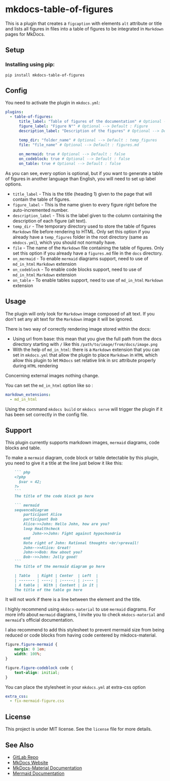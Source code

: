 # mkdocs-table-of-figures

This is a plugin that creates a `figcaption` with elements `alt` attribute or title and lists all figures in files into a table of figures to be integrated in `Markdown` pages for MkDocs.

## Setup

### Installing using pip:

`pip install mkdocs-table-of-figures`

## Config

You need to activate the plugin in `mkdocs.yml`:

``` yaml
plugins:
  - table-of-figures:
      title_label: "Table of figures of the documentation" # Optional --> Default : Table of Figures
      figure_label: "Figure N°" # Optional --> Default : Figure
      description_label: "Description of the figures" # Optional --> Default : Description

      temp_dir: "folder_name" # Optional --> Default : temp_figures
      file: "file_name" # Optional --> Default : figures.md
      
      on_mermaid: true # Optional --> Default : false
      on_codeblock: true # Optional --> Default : false
      on_table: true # Optional --> Default : false
```

As you can see, every option is optional, but if you want to generate a table of figures in another language than English, you will need to set up label options.

- `title_label` - This is the title (heading 1) given to the page that will contain the table of figures.
- `figure_label` - This is the name given to every figure right before the auto-incremented number.
- `description_label` - This is the label given to the column containing the description of each figure (alt text).
- `temp_dir` - The temporary directory used to store the table of figures `Markdown` file before rendering to HTML. Only set this option if you already have a `temp_figures` folder in the root directory (same as `mkdocs.yml`), which you should not normally have.
- `file` - The name of the `Markdown` file containing the table of figures. Only set this option if you already have a `figures.md` file in the `docs` directory.
- `on_mermaid` - To enable `mermaid` diagrams support, need to use of `md_in_html` `Markdown` extension
- `on_codeblock` - To enable code blocks support, need to use of `md_in_html` `Markdown` extension
- `on_table` - To enable tables support, need to use of `md_in_html` `Markdown` extension

## Usage

The plugin will only look for `Markdown` image composed of alt text. If you don't set any alt text for the `Markdown` image it will be ignored.

There is two way of correctly rendering image stored within the docs:

- Using url from base: this mean that you give the full path from the docs directory starting with `/` like this `/path/to/image/from/docs/image.png`
- With the help of `md_in_html`: there is a `Markdown` extension that you can set in `mkdocs.yml` that allow the plugin to place `Markdown` in `HTML` which allow this plugin to let `MkDocs` set relative link in src attribute properly during `HTML` rendering

Concerning external images nothing change.

You can set the `md_in_html` option like so :

``` yaml
markdown_extensions:
  - md_in_html
```

Using the command `mkdocs build` or `mkdocs serve` will trigger the plugin if it has been set correctly in the config file.

## Support

This plugin currently supports markdown images, `mermaid` diagrams, code blocks and table.

To make a `mermaid` diagram, code block or table detectable by this plugin, you need to give it a title at the line just below it like this:

``` markdown
    ``` php
    <?php
      $var = 42;
    ?>
    ```
    The title of the code block go here
```

``` markdown
    ``` mermaid
    sequenceDiagram
        participant Alice
        participant Bob
        Alice->>John: Hello John, how are you?
        loop Healthcheck
            John->>John: Fight against hypochondria
        end
        Note right of John: Rational thoughts <br/>prevail!
        John-->>Alice: Great!
        John->>Bob: How about you?
        Bob-->>John: Jolly good!
    ```
    The title of the mermaid diagram go here
```

``` markdown
    | Table   | Right | Center  | Left  |
    | ------- | ----: | :-----: | :---- |
    | A table |  With | Content | in it |
    The title of the table go here
```

It will not work if there is a line between the element and the title.

I highly recommend using `mkdocs-material` to use `mermaid` diagrams. For more info about `mermaid` diagrams, I invite you to check `mkdocs-material` and `mermaid`'s official documentation.

I also recommend to add this stylesheet to prevent mermaid size from being reduced or code blocks from having code centered by mkdocs-material.

``` css
figure.figure-mermaid {
    margin: 0 1em;
    width: 100%;
}

figure.figure-codeblock code {
    text-align: initial;
}
```

You can place the stylesheet in your `mkdocs.yml` at extra-css option

``` yml
extra_css:
  - fix-mermaid-figure.css
```

## License

This project is under MIT license. See the `license` file for more details.

## See Also

- [GitLab Repo](http://www.gitlab.org/cfpt-mkdocs-plugins/mkdocs-table-of-figures/)
- [MkDocs Website](http://www.mkdocs.org/)
- [MkDocs-Material Documentation](https://squidfunk.github.io/mkdocs-material/)
- [Mermaid Documentation](https://mermaid.org/intro/)